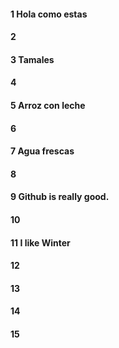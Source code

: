 #### 1 Hola como estas
#### 2
#### 3 Tamales
#### 4
#### 5 Arroz con leche
#### 6
#### 7 Agua frescas
#### 8
#### 9 Github is really good.
#### 10
#### 11 I like Winter 
#### 12
#### 13
#### 14
#### 15

